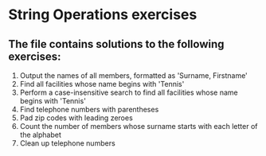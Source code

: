 # String Operations exercises

## The file contains solutions to the following exercises:
  1. Output the names of all members, formatted as 'Surname, Firstname'
  2. Find all facilities whose name begins with 'Tennis'
  3. Perform a case-insensitive search to find all facilities whose name begins with 'Tennis'
  4. Find telephone numbers with parentheses
  5. Pad zip codes with leading zeroes
  6. Count the number of members whose surname starts with each letter of the alphabet
  7. Clean up telephone numbers
